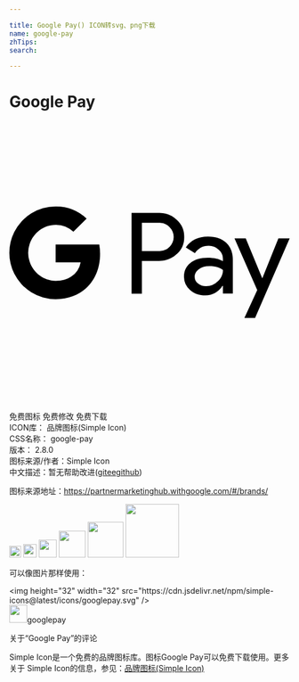 ```yaml
---

title: Google Pay() ICON转svg、png下载
name: google-pay
zhTips: 
search: 

---
```


# Google Pay  <small style="font-size: 60%;font-weight: 100"></small>

<div id="svg" class="svg-wrap">
<svg role="img" viewBox="0 0 24 24" xmlns="http://www.w3.org/2000/svg"><title>Google Pay icon</title><path d="M3.963 7.235A3.963 3.963 0 00.422 9.419a3.963 3.963 0 000 3.559 3.963 3.963 0 003.541 2.184c1.07 0 1.97-.352 2.627-.957.748-.69 1.18-1.71 1.18-2.916a4.722 4.722 0 00-.07-.806H3.964v1.526h2.14a1.835 1.835 0 01-.79 1.205c-.356.241-.814.379-1.35.379-1.034 0-1.911-.697-2.225-1.636a2.375 2.375 0 010-1.517c.314-.94 1.191-1.636 2.225-1.636a2.152 2.152 0 011.52.594l1.132-1.13a3.808 3.808 0 00-2.652-1.033zm6.501.55v6.9h.886V11.89h1.465c.603 0 1.11-.196 1.522-.588a1.911 1.911 0 00.635-1.464 1.92 1.92 0 00-.635-1.456 2.125 2.125 0 00-1.522-.598zm2.427.85a1.156 1.156 0 01.823.365 1.176 1.176 0 010 1.686 1.171 1.171 0 01-.877.357H11.35V8.635h1.487a1.156 1.156 0 01.054 0zm4.124 1.175c-.842 0-1.477.308-1.907.925l.781.491c.288-.417.68-.626 1.175-.626a1.255 1.255 0 01.856.323 1.009 1.009 0 01.366.785v.202c-.34-.193-.774-.289-1.3-.289-.617 0-1.11.145-1.479.434-.37.288-.554.677-.554 1.165a1.476 1.476 0 00.525 1.156c.35.308.785.463 1.305.463.61 0 1.098-.27 1.465-.81h.038v.655h.848v-2.909c0-.61-.19-1.09-.568-1.44-.38-.35-.896-.525-1.551-.525zm2.263.154l1.946 4.422-1.098 2.38h.915L24 9.963h-.965l-1.368 3.391h-.02l-1.406-3.39zm-2.146 2.368c.494 0 .88.11 1.156.33 0 .372-.147.696-.44.973a1.413 1.413 0 01-.997.414 1.081 1.081 0 01-.69-.232.708.708 0 01-.293-.578c0-.257.12-.47.363-.647.24-.173.54-.26.9-.26Z"/></svg>
</div>
<detail full-name='google-pay'></detail>

<div class="detail-page">
<p>
<span><span class="badge-success badge">免费图标</span> <span class="badge-success badge">免费修改</span>  <span class="badge-success badge">免费下载</span> </span>
<br/>
<span>
ICON库：
<span class="badge-secondary badge">品牌图标(Simple Icon)</span> 
</span>
<br/>
<span>
CSS名称：
<span class="badge-secondary badge">google-pay</span> 
</span>

<br/>
<span>
版本：
<span class="badge-secondary badge">2.8.0</span> 
</span>
<br/>
<span>图标来源/作者：<span class="badge-light badge">Simple Icon</span></span> 
<br/>
<span class="zh-detail">中文描述：暂无<span class="help-link"><span>帮助改进</span>(<a href="https://gitee.com/liuwave/icon-helper/edit/master/json/brands/google-pay.json" target="_blank" rel="noopener noreferrer">gitee</a><a href="https://github.com/liuwave/icon-helper/edit/master/json/brands/google-pay.json" target="_blank" rel="noopener noreferrer">github</a></span>)</span><br/>
</p>
</div><div class="description description alert alert-light"><p>图标来源地址：<a href="https://partnermarketinghub.withgoogle.com/#/brands/" target="_blank" rel="noopener noreferrer">https://partnermarketinghub.withgoogle.com/#/brands/</a></p></div>
<div class="alert alert-dark">
<img height="21" width="21" src="https://cdn.jsdelivr.net/npm/simple-icons@latest/icons/googlepay.svg" />
<img height="24" width="24" src="https://cdn.jsdelivr.net/npm/simple-icons@latest/icons/googlepay.svg" />
<img height="32" width="32" src="https://cdn.jsdelivr.net/npm/simple-icons@latest/icons/googlepay.svg" />
<img height="48" width="48" src="https://cdn.jsdelivr.net/npm/simple-icons@latest/icons/googlepay.svg" />
<img height="64" width="64" src="https://cdn.jsdelivr.net/npm/simple-icons@latest/icons/googlepay.svg" />
<img height="96" width="96" src="https://cdn.jsdelivr.net/npm/simple-icons@latest/icons/googlepay.svg" />

</div>
<div>
  <p>可以像图片那样使用：    
  </p>
  <div class="alert alert-primary" style="font-size: 14px">
    &lt;img height="32" width="32" src="https://cdn.jsdelivr.net/npm/simple-icons@latest/icons/googlepay.svg" /&gt;
    <copy-btn content='<img height="32" width="32" src="https://cdn.jsdelivr.net/npm/simple-icons@latest/icons/googlepay.svg" />'></copy-btn>
  </div>
  <div class="alert alert-secondary">
    <img height="32" width="32" src="https://cdn.jsdelivr.net/npm/simple-icons@latest/icons/googlepay.svg" />googlepay
    <copy-btn content="googlepay" btn-title="复制图标名称"></copy-btn>
  </div>
</div>

<Vssue title="关于“Google Pay”的评论" >关于“Google Pay”的评论</Vssue>


<div><p>Simple Icon是一个免费的品牌图标库。图标Google Pay可以免费下载使用。更多关于  Simple Icon的信息，参见：<a target="_blank" href="https://iconhelper.cn/brands.html">品牌图标(Simple Icon)</a>
</p></div>
